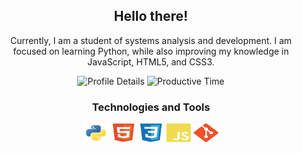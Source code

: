 <div align="center">
  <h2>Hello there!</h2>
  <p>Currently, I am a student of systems analysis and development. I am focused on learning Python, while also improving my knowledge in JavaScript, HTML5, and CSS3.</p>
</div>

<div align="center">
  <img src="http://github-profile-summary-cards.vercel.app/api/cards/profile-details?username=sandypiropo&theme=tokyonight" alt="Profile Details">
  <img src="http://github-profile-summary-cards.vercel.app/api/cards/productive-time?username=sandypiropo&theme=tokyonight&utcOffset=8" alt="Productive Time">
</div>

<div align="center">
  <h3>Technologies and Tools</h3>
  <img src="https://raw.githubusercontent.com/devicons/devicon/master/icons/python/python-original.svg" alt="Python" height="30" width="40">
  <img src="https://raw.githubusercontent.com/devicons/devicon/master/icons/html5/html5-original.svg" alt="HTML5" height="30" width="40">
  <img src="https://raw.githubusercontent.com/devicons/devicon/master/icons/css3/css3-original.svg" alt="CSS3" height="30" width="40">
  <img src="https://raw.githubusercontent.com/devicons/devicon/master/icons/javascript/javascript-plain.svg" alt="JavaScript" height="30" width="40">
  <img src="https://raw.githubusercontent.com/devicons/devicon/master/icons/git/git-original.svg" alt="Git" height="30" width="40">
</div>





<!-- div align="center">
    <a href="https//beacons.ai/sandypiropo">
    <img height="150cm" src="https://github-readme-stats.vercel.app/api?username=sandypiropo&show_icons=true&theme=transparent&include_all_commits=true&count_private=true"/> -->
<!--     <img height="150em" src="https://github-readme-stats.vercel.app/api/top-langs/?username=sandypiropo&theme=transparent&hide_border=false&&layout=compact"/>
  </a> -->

 




